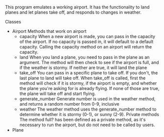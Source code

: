 This program emulates a working airport. It has the functionality to land planes and let planes take off, and responds to changes in weather.

Classes
  - Airport
    Methods that work on airport
      - capacity
        When a new airport is made, you can pass in the capacity of the airport.
        If no capacity is passed in, it will default to a default capacity. Calling the capacity method on an airport will return the capacity.
      - land
        When you land a plane, you need to pass in the plane as an argument.
        The method will then check to see if the airport is full, and if the weather is stormy.
        If neither are true, it will land the plane
      - take_off
        You can pass in a specific plane to take off. If you don't, the last plane to land will take off. 
        When take_off is called, first the method will check if it is stormy, if the airport is empty, and whether the plane you're asking for is already flying.
        If none of those are true, the plane will take off and start flying.
      - generate_number
        Generate number is used in the weather method, and returns a random number from 0-9, inclusive
      - weather
        The weather method uses the generate_number method to determine whether it is stormy (0-1), or sunny (2-9).
    Private methods
      The method full? has been defined as a private method, as it's necessary to run the airport, but do not need to be called by users.
  - Plane
    
      